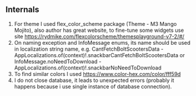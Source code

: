 ## Internals

1. For theme I used flex_color_scheme package (Theme - M3 Mango Mojito), also author has great website, to fine-tune some widgets use site https://rydmike.com/flexcolorscheme/themesplayground-v7-2/#/
2. On naming exception and InfoMessage enums, its name should be used in localization string name, e.g. CantFetchBoltScootersData - AppLocalizations.of(context)!.snackbarCantFetchBoltScootersData or InfoMessage.noNeedToDownload - AppLocalizations.of(context)!.snackbarNoNeedToDownload
3. To find similar colors I used https://www.color-hex.com/color/fff59d
4. I do not close database, it leads to unexpected errors (probably it happens because i use single instance of database connection).